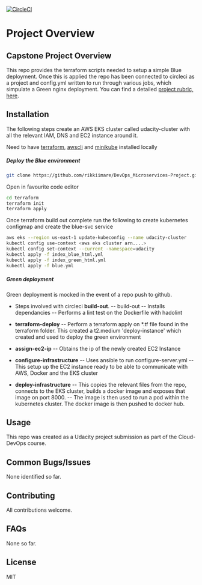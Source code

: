 [![CircleCI](https://dl.circleci.com/status-badge/img/gh/rikkiimare/DevOps_Microservices-Project/tree/main.svg?style=svg)](https://dl.circleci.com/status-badge/redirect/gh/rikkiimare/DevOps_Microservices-Project/tree/main)

# Project Overview

## Capstone Project Overview
This repo provides the terraform scripts needed to setup a simple Blue deployment.  Once this is applied the repo has been connected to circleci as a project and config.yml written to run through various jobs, which simpulate a Green nginx deployment.
You can find a detailed [project rubric, here](https://review.udacity.com/#!/rubrics/5068/view).

## Installation
The following steps create an AWS EKS cluster called udacity-cluster with all the relevant IAM, DNS and EC2 instance around it.

Need to have [terraform](https://developer.hashicorp.com/terraform/tutorials/aws-get-started/install-cli), [awscli](https://docs.aws.amazon.com/cli/latest/userguide/getting-started-install.html) and [minikube](https://minikube.sigs.k8s.io/docs/start/) installed locally
##### Deploy the Blue environment
```sh
git clone https://github.com/rikkiimare/DevOps_Microservices-Project.git
```
Open in favourite code editor
```sh
cd terraform
terraform init
terraform apply
```
Once terraform build out complete run the following to create kubernetes configmap and create the blue-svc service
```sh
aws eks --region us-east-1 update-kubeconfig --name udacity-cluster
kubectl config use-context <aws eks cluster arn....>
kubectl config set-context --current -namespace=udacity
kubectl apply -f index_blue_html.yml
kubectl apply -f index_green_html.yml
kubectl apply -f blue.yml
```

##### Green deployment

Green deployment is mocked in the event of a repo push to github.

* Steps involved with circleci **build-out**.
-- build-out
-- Installs dependancies
-- Performs a lint test on the Dockerfile with hadolint

* **terraform-deploy**
-- Perform a terraform apply on *.tf file found in the terraform folder.  This created a t2.medium 'deploy-instance' which created and used to deploy the green       environment

* **assign-ec2-ip**
-- Obtains the ip of the newly created EC2 Instance
     
* **configure-infrastructure**
-- Uses ansible to run configure-server.yml
-- This setup up the EC2 instance ready to be able to communicate with AWS, Docker and the EKS cluster

* **deploy-infrastructure**
-- This copies the relevant files from the repo, connects to the EKS cluster, builds a docker image and exposes that image on port 8000.
-- The image is then used to run a pod within the kubernetes cluster.
      The docker image is then pushed to docker hub.

## Usage
This repo was created as a Udacity project submission as part of the Cloud-DevOps course. 

## Common Bugs/Issues
None identified so far.

## Contributing
All contributions welcome.

## FAQs
None so far.

## License
MIT
